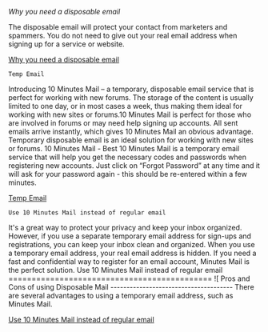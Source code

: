 *Why you need a disposable email*

The disposable email will protect your contact from marketers and spammers.
You do not need to give out your real email address when signing up for a service or website.

[Why you need a disposable email](https://wakelet.com/wake/FZGagX_KEyCPfE4KBvFAY)

`Temp Email`

Introducing 10 Minutes Mail – a temporary, disposable email service that is perfect for working with new forums.
The storage of the content is usually limited to one day, or in most cases a week, thus making them ideal for working with new sites or forums.10 Minutes Mail is perfect for those who are involved in forums or may need help signing up accounts.
All sent emails arrive instantly, which gives 10 Minutes Mail an obvious advantage.
Temporary disposable email is an ideal solution for working with new sites or forums.
10 Minutes Mail - Best 10 Minutes Mail is a temporary email service that will help you get the necessary codes and passwords when registering new accounts.
Just click on “Forgot Password” at any time and it will ask for your password again - this should be re-entered within a few minutes.

[Temp Email](https://devfolio.co/@tempemail)

`Use 10 Minutes Mail instead of regular email`

It's a great way to protect your privacy and keep your inbox organized.
However, if you use a separate temporary email address for sign-ups and registrations, you can keep your inbox clean and organized.
When you use a temporary email address, your real email address is hidden.
If you need a fast and confidential way to register for an email account, Minutes Mail is the perfect solution.
Use 10 Minutes Mail instead of regular email ============================================ ![ Pros and Cons of using Disposable Mail -------------------------------------- There are several advantages to using a temporary email address, such as Minutes Mail.

[Use 10 Minutes Mail instead of regular email](https://hackmd.io/@delmer/temp-mail-instead-regular-email)

